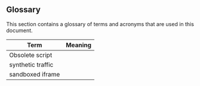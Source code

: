 
<a name="portalfxExtensionsTestingInProductionGlossary"></a>
<!-- link to this document is [portalfx-extensions-testing-in-production-glossary.md]()
-->

## Glossary

 This section contains a glossary of terms and acronyms that are used in this document.

 | Term | Meaning |
 | --- | --- |
| Obsolete script | | 
| synthetic traffic | | 
| sandboxed iframe |  | 